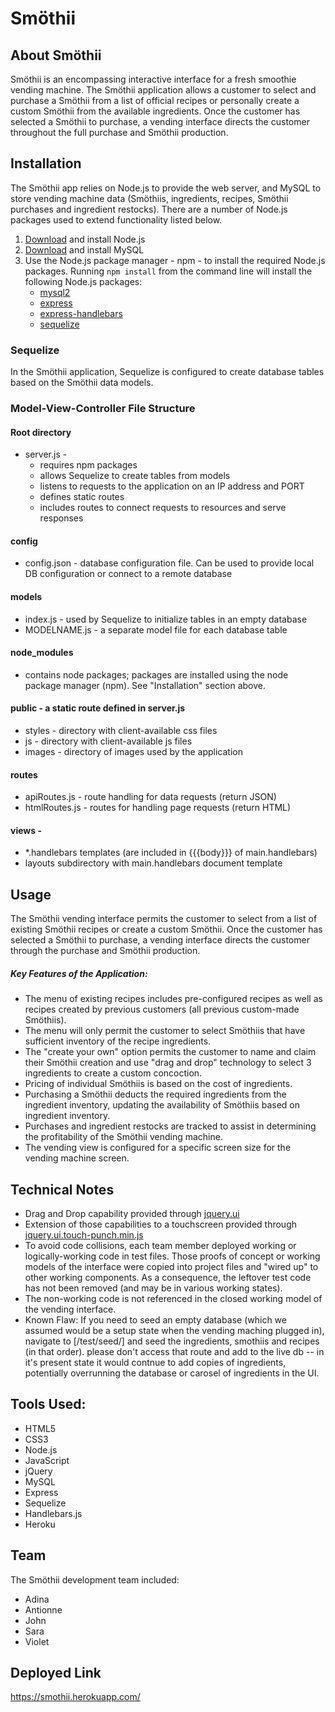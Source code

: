 # Smöthii

## About Smöthii
Smöthii is an encompassing interactive interface for a fresh smoothie vending machine. The Smöthii application allows a customer to select and purchase a Smöthii from a list of official recipes or personally create a custom Smöthii from the available ingredients. Once the customer has selected a Smöthii to purchase, a vending interface directs the customer throughout the full purchase and Smöthii production.

## Installation
The Smöthii app relies on Node.js to provide the web server, and MySQL to store vending machine data (Smöthiis, ingredients, recipes, Smöthii purchases and ingredient restocks).  There are a number of Node.js packages used to extend functionality listed below.

1. [Download](https://nodejs.org/en/download/) and install Node.js
2. [Download](https://dev.mysql.com/downloads/mysql/) and install MySQL
3. Use the Node.js package manager - npm - to install the required Node.js packages.  Running ```npm install``` from the command line will install the following Node.js packages:
    * [mysql2](https://www.npmjs.com/package/mysql2)
    * [express](https://www.npmjs.com/package/express)
    * [express-handlebars](https://www.npmjs.com/package/express-handlebars)
    * [sequelize](https://www.npmjs.com/package/sequelize)

### Sequelize
In the Smöthii application, Sequelize is configured to create database tables based on the Smöthii data models.

### Model-View-Controller File Structure
#### Root directory
* server.js - 
    * requires npm packages
    * allows Sequelize to create tables from models
    * listens to requests to the application on an IP address and PORT
    * defines static routes
    * includes routes to connect requests to resources and serve responses
#### config
* config.json - database configuration file. Can be used to provide local DB configuration or connect to a remote database
#### models
* index.js - used by Sequelize to initialize tables in an empty database
* MODELNAME.js - a separate model file for each database table
#### node_modules
* contains node packages; packages are installed using the node package manager (npm).  See "Installation" section above.
#### public - a static route defined in server.js
* styles - directory with client-available css files
* js - directory with client-available js files
* images - directory of images used by the application
#### routes
* apiRoutes.js - route handling for data requests (return JSON)
* htmlRoutes.js - routes for handling page requests (return HTML)
#### views - 
* *.handlebars templates (are included in {{{body}}} of main.handlebars)
* layouts subdirectory with main.handlebars document template

## Usage
The Smöthii vending interface permits the customer to select from a list of existing Smöthii recipes or create a custom Smöthii.  Once the customer has selected a Smöthii to purchase, a vending interface directs the customer through the purchase and Smöthii production.

##### Key Features of the Application:
* The menu of existing recipes includes pre-configured recipes as well as recipes created by previous customers (all previous custom-made Smöthiis).
* The menu will only permit the customer to select Smöthiis that have sufficient inventory of the recipe ingredients.
* The "create your own" option permits the customer to name and claim their Smöthii creation and use "drag and drop" technology to select 3 ingredients to create a custom concoction.
* Pricing of individual Smöthiis is based on the cost of ingredients.
* Purchasing a Smöthii deducts the required ingredients from the ingredient inventory, updating the availability of Smöthiis based on ingredient inventory.
* Purchases and ingredient restocks are tracked to assist in determining the profitability of the Smöthii vending machine.
* The vending view is configured for a specific screen size for the vending machine screen.

## Technical Notes
* Drag and Drop capability provided through [jquery.ui](https://jqueryui.com/)
* Extension of those capabilities to a touchscreen provided through [jquery.ui.touch-punch.min.js](http://touchpunch.furf.com/)
* To avoid code collisions, each team member deployed working or logically-working code in test files.  Those proofs of concept or working models of the interface were copied into project files and "wired up" to other working components.  As a consequence, the leftover test code has not been removed (and may be in various working states).
* The non-working code is not referenced in the closed working model of the vending interface.
* Known Flaw: If you need to seed an empty database (which we assumed would be a setup state when the vending maching plugged in), navigate to [/test/seed/] and seed the ingredients, smothiis and recipes (in that order).
please don't access that route and add to the live db -- in it's present state it would contnue to add copies of ingredients, potentially overrunning the database or carosel of ingredients in the UI.

## Tools Used:
* HTML5
* CSS3
* Node.js
* JavaScript
* jQuery
* MySQL
* Express
* Sequelize
* Handlebars.js
* Heroku

## Team
The Smöthii development team included:
* Adina
* Antionne
* John
* Sara
* Violet

## Deployed Link
https://smothii.herokuapp.com/
